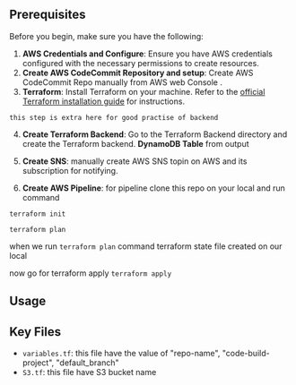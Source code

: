 ## Prerequisites 

Before you begin, make sure you have the following:

1. **AWS Credentials and Configure**: Ensure you have AWS credentials configured with the necessary permissions to create resources.
2. **Create AWS CodeCommit Repository and setup**: Create AWS CodeCommit Repo manually from AWS web Console .
3. **Terraform**: Install Terraform on your machine. Refer to the [official Terraform installation guide](https://learn.hashicorp.com/tutorials/terraform/install-cli) for instructions.

`this step is extra here for good practise of backend`

4. **Create Terraform Backend**: Go to the Terraform Backend directory and create the Terraform backend. **DynamoDB Table** from output

5. **Create SNS**: manually create AWS SNS topin on AWS and its subscription for notifying.

6. **Create AWS Pipeline**: for pipeline clone this repo on your local and run command

`terraform init`

`terraform plan`

when we run `terraform plan` command  terraform state file created on our local 

now go for terraform apply
`terraform apply`
## Usage 

## Key Files 

* `variables.tf`: this file have the value of "repo-name", "code-build-project", "default_branch"
* `S3.tf`: this file have S3 bucket name


